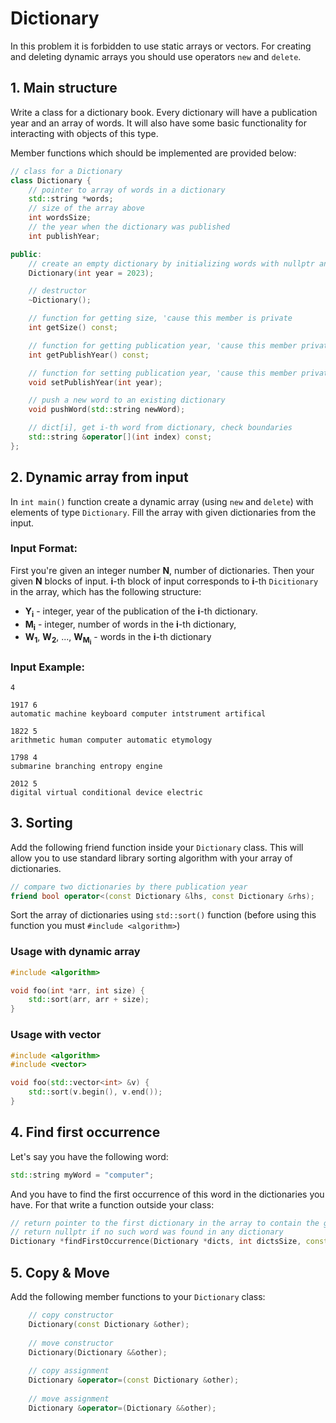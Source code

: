 # Dictionary
In this problem it is forbidden to use static arrays or vectors.
For creating and deleting dynamic arrays you should use operators `new` and `delete`.

## 1. Main structure
Write a class for a dictionary book.
Every dictionary will have a publication year and an array of words.
It will also have some basic functionality for interacting with objects of this type.

Member functions which should be implemented are provided below:
```c++
// class for a Dictionary
class Dictionary {
    // pointer to array of words in a dictionary
    std::string *words;
    // size of the array above
    int wordsSize;
    // the year when the dictionary was published
    int publishYear;

public:
    // create an empty dictionary by initializing words with nullptr and wordsSize with 0
    Dictionary(int year = 2023);

    // destructor
    ~Dictionary();

    // function for getting size, 'cause this member is private
    int getSize() const;

    // function for getting publication year, 'cause this member private
    int getPublishYear() const;

    // function for setting publication year, 'cause this member private
    void setPublishYear(int year);

    // push a new word to an existing dictionary
    void pushWord(std::string newWord);

    // dict[i], get i-th word from dictionary, check boundaries
    std::string &operator[](int index) const;
};
```

## 2. Dynamic array from input
In `int main()` function create a dynamic array (using `new` and `delete`) with elements of type `Dictionary`.
Fill the array with given dictionaries from the input.

### Input Format:
First you're given an integer number **N**, number of dictionaries.
Then your given **N** blocks of input.
**i**-th block of input corresponds to **i**-th `Dicitionary` in the array, which has the following structure:
* **Y<sub>i</sub>** - integer, year of the publication of the **i**-th dictionary.
* **M<sub>i</sub>** - integer, number of words in the **i**-th dictionary,
* **W<sub>1</sub>**, **W<sub>2</sub>**, ..., **W<sub>M<sub>i</sub></sub>** - words in the **i**-th dictionary
### Input Example:
```
4

1917 6
automatic machine keyboard computer intstrument artifical

1822 5
arithmetic human computer automatic etymology

1798 4
submarine branching entropy engine

2012 5
digital virtual conditional device electric
```

## 3. Sorting
Add the following friend function inside your `Dictionary` class.
This will allow you to use standard library sorting algorithm with your array of dictionaries.
```c++
// compare two dictionaries by there publication year
friend bool operator<(const Dictionary &lhs, const Dictionary &rhs);
```

Sort the array of dictionaries using `std::sort()` function
(before using this function you must `#include <algorithm>`)

### Usage with dynamic array
```c++
#include <algorithm>

void foo(int *arr, int size) {
    std::sort(arr, arr + size);
}

```

### Usage with vector
```c++
#include <algorithm>
#include <vector>

void foo(std::vector<int> &v) {
    std::sort(v.begin(), v.end());
}
```

## 4. Find first occurrence
Let's say you have the following word:
```c++
std::string myWord = "computer";
```

And you have to find the first occurrence of this word in the dictionaries you have. 
For that write a function outside your class:
```c++
// return pointer to the first dictionary in the array to contain the given word
// return nullptr if no such word was found in any dictionary
Dictionary *findFirstOccurrence(Dictionary *dicts, int dictsSize, const std::string &word);
```

## 5. Copy & Move
Add the following member functions to your `Dictionary` class:
```c++
    // copy constructor
    Dictionary(const Dictionary &other);
    
    // move constructor
    Dictionary(Dictionary &&other);
    
    // copy assignment
    Dictionary &operator=(const Dictionary &other);
    
    // move assignment
    Dictionary &operator=(Dictionary &&other);
```
